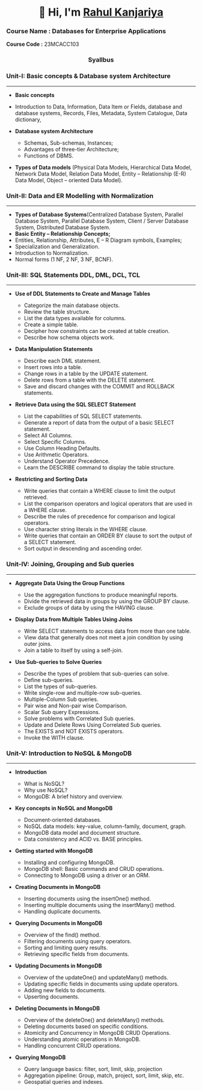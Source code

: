 <h1 align="center">👋 Hi, I'm <a href="https://www.linkedin.com/in/rahul-kanjariya-6672411ab/" target="_blank"> Rahul Kanjariya </a></h1>

### Course Name : Databases for Enterprise Applications

**Course Code :** 23MCACC103 
<h3 align="center">Syallbus</h3>

### Unit-I: Basic concepts & Database system Architecture
--------
   * **Basic concepts**
   * Introduction to Data, Information, Data Item or Fields, database and database systems,
      Records, Files, Metadata, System Catalogue, Data dictionary,
   
* **Database system Architecture**
    * Schemas, Sub-schemas, Instances;
    * Advantages of three-tier Architecture;
    * Functions of DBMS.
  
* **Types of Data models** (Physical Data Models, Hierarchical Data Model, Network Data
Model, Relation Data Model, Entity – Relationship (E-R) Data Model, Object – oriented
Data Model).

### Unit-II: Data and ER Modelling with Normalization
-------
* **Types of Database Systems**(Centralized Database System, Parallel Database System,
Parallel Database System, Client / Server Database System, Distributed Database System.
* **Basic Entity – Relationship Concepts;**
* Entities, Relationship, Attributes, E – R Diagram symbols, Examples;
* Specialization and Generalization.
* Introduction to Normalization.
* Normal forms (1 NF, 2 NF, 3 NF, BCNF).

### Unit-III: SQL Statements DDL, DML, DCL, TCL
--------
* **Use of DDL Statements to Create and Manage Tables**
    * Categorize the main database objects.
    * Review the table structure.
    * List the data types available for columns.
    * Create a simple table.
    * Decipher how constraints can be created at table creation.
    * Describe how schema objects work.

* **Data Manipulation Statements**
    * Describe each DML statement.
    * Insert rows into a table.
    * Change rows in a table by the UPDATE statement.
    * Delete rows from a table with the DELETE statement.
    * Save and discard changes with the COMMIT and ROLLBACK statements.

* **Retrieve Data using the SQL SELECT Statement**
    * List the capabilities of SQL SELECT statements.
    * Generate a report of data from the output of a basic SELECT statement.
    * Select All Columns.
    * Select Specific Columns.
    * Use Column Heading Defaults.
    * Use Arithmetic Operators.
    * Understand Operator Precedence.
    * Learn the DESCRIBE command to display the table structure.

* **Restricting and Sorting Data**
    * Write queries that contain a WHERE clause to limit the output retrieved.
    * List the comparison operators and logical operators that are used in a WHERE clause.
    * Describe the rules of precedence for comparison and logical operators.
    * Use character string literals in the WHERE clause.
    * Write queries that contain an ORDER BY clause to sort the output of a SELECT statement.
    * Sort output in descending and ascending order.
 ### Unit-IV: Joining, Grouping and Sub queries
--------
  * **Aggregate Data Using the Group Functions**
    * Use the aggregation functions to produce meaningful reports.
    * Divide the retrieved data in groups by using the GROUP BY clause.
    * Exclude groups of data by using the HAVING clause.

* **Display Data from Multiple Tables Using Joins**
    * Write SELECT statements to access data from more than one table.
    * View data that generally does not meet a join condition by using outer joins.
    * Join a table to itself by using a self-join.

* **Use Sub-queries to Solve Queries**
    * Describe the types of problem that sub-queries can solve.
    * Define sub-queries.
    * List the types of sub-queries.
    * Write single-row and multiple-row sub-queries.
    * Multiple-Column Sub queries.
    * Pair wise and Non-pair wise Comparison.
    * Scalar Sub query Expressions.
    * Solve problems with Correlated Sub queries.
    * Update and Delete Rows Using Correlated Sub queries.
    * The EXISTS and NOT EXISTS operators.
    * Invoke the WITH clause.
 
### Unit-V: Introduction to NoSQL & MongoDB
---------
* **Introduction**
    * What is NoSQL?
    * Why use NoSQL?
    * MongoDB: A brief history and overview.

* **Key concepts in NoSQL and MongoDB**
    * Document-oriented databases.
    * NoSQL data models: key-value, column-family, document, graph.
    * MongoDB data model and document structure.
    * Data consistency and ACID vs. BASE principles.

* **Getting started with MongoDB**
    * Installing and configuring MongoDB.
    * MongoDB shell: Basic commands and CRUD operations.
    * Connecting to MongoDB using a driver or an ORM.

* **Creating Documents in MongoDB**
    * Inserting documents using the insertOne() method.
    * Inserting multiple documents using the insertMany() method.
    * Handling duplicate documents.

* **Querying Documents in MongoDB**
    * Overview of the find() method.
    * Filtering documents using query operators.
    * Sorting and limiting query results.
    * Retrieving specific fields from documents.
    
* **Updating Documents in MongoDB**
    * Overview of the updateOne() and updateMany() methods.
    * Updating specific fields in documents using update operators.
    * Adding new fields to documents.
    * Upserting documents.
* **Deleting Documents in MongoDB** 
    * Overview of the deleteOne() and deleteMany() methods.
    * Deleting documents based on specific conditions.
    * Atomicity and Concurrency in MongoDB CRUD Operations.
    * Understanding atomic operations in MongoDB.
    * Handling concurrent CRUD operations.
* **Querying MongoDB**
    * Query language basics: filter, sort, limit, skip, projection
    * Aggregation pipeline: Group, match, project, sort, limit, skip, etc.
    * Geospatial queries and indexes. 

